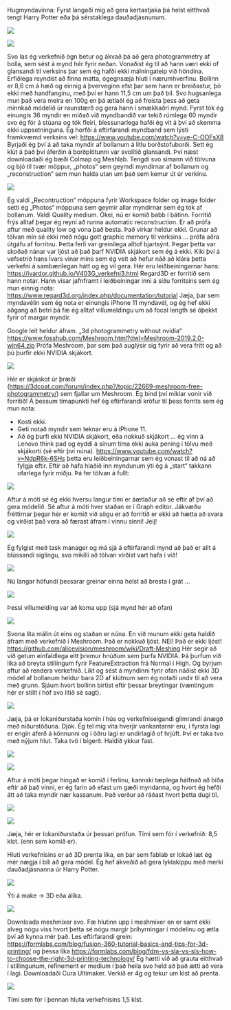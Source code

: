 Hugmyndavinna:
Fyrst langaði mig að gera kertastjaka þá helst eitthvað tengt Harry Potter eða þá sérstaklega dauðadjásnunum. 
 
![](../myndir/a1.jpg)

![](../myndir/a2.jpg)
 
Svo las ég verkefnið ögn betur og ákvað þá að gera photogrammetry af bolla, sem sést á mynd hér fyrir neðan. Vonaðist ég til að hann væri ekki of glansandi til verksins þar sem ég hafði ekki málningateip við höndina. Erfiðlega reyndist að finna matta, ógegnsæja hluti í nærumhverfinu. Bollinn er 8,6 cm á hæð og einnig á þverveginn efst þar sem hann er breiðastur, þó ekki með handfanginu, með því er hann 11,5 cm um það bil. Svo hugsanlega mun það vera meira en 100g en þá ætlaði ég að freista þess að geta minnkað módelið úr raunstærð og gera hann í smækkaðri mynd. 
Fyrst tók ég einungis 36 myndir en miðað við myndbandið var tekið rúmlega 60 myndir svo ég fór á stúana og tók fleiri, blessunarlega hafði ég vit á því að skemma ekki uppsetninguna. 
Ég horfði á eftirfarandi myndband sem lýsti framkvæmd verksins vel: https://www.youtube.com/watch?v=ye-C-OOFsX8
Byrjaði ég því á að taka myndir af bollanum á litlu borðstofuborði. Sett ég klút á það því áferðin á borðplötunni var svolítið glansandi. Því næst downloadaði ég bæði Colmap og Meshlab. Tengdi svo símann við tölvuna og bjó til tvær möppur, „photos“ sem geymdi myndirnar af bollanum og „reconstruction“ sem mun halda utan um það sem kemur út úr verkinu. 
 
![](../myndir/a3.png)

Ég valdi „Recontruction“ möppuna fyrir Workspace folder og image folder setti ég „Photos“ möppuna sem geymir allar myndirnar sem ég tók af bollanum. Valdi Quality medium. 
Ókei, nú er komið babb í bátinn. Forritið frýs alltaf þegar ég reyni að runna automatic reconstruction. Er að prófa aftur með quality low og vona það besta. Það virkar heldur ekki. Grunar að tölvan mín sé ekki með nógu gott graphic memory til verksins … prófa aðra útgáfu af forritnu.
Þetta ferli var greinilega alltof bjartsýnt. Þegar þetta var skoðað nánar var ljóst að það þarf NVIDIA skjákort sem ég á ekki. 
Kíki því á vefsetrið hans Ívars vinar míns sem ég veit að hefur náð að klára þetta verkefni á sambærilegan hátt og ég vil gera. 
Hér eru leiðbeiningarnar hans: https://ivardor.github.io/V403G_verkefni3.html
Regard3D er forritið sem hann notar. Hann vísar jafnframt í leiðbeiningar inni á síðu forritsins sem ég mun einnig nota: https://www.regard3d.org/index.php/documentation/tutorial
Jæja, þar sem myndavélin sem ég nota er einungis iPhone 11 myndavél, og ég hef ekki aðgang að betri þá fæ ég alltaf villumeldingu um að focal length sé óþekkt fyrir of margar myndir. 

Google leit heldur áfram. „3d photogrammetry without nvidia“
https://www.fosshub.com/Meshroom.html?dwl=Meshroom-2019.2.0-win64.zip Prófa Meshroom, þar sem það auglýsir sig fyrir að vera frítt og að þú þurfir ekki NVIDIA skjákort. 

![](../myndir/a4.png)

Hér er skjáskot úr þræði (https://3dcoat.com/forum/index.php?/topic/22669-meshroom-free-photogrammetry/) sem fjallar um Meshroom. Ég bind því miklar vonir við forritið! Á þessum tímapunkti hef ég eftirfarandi kröfur til þess forrits sem ég mun nota:
-	Kosti ekki.
-	Geti notað myndir sem teknar eru á iPhone 11.
-	Að ég þurfi ekki NVIDIA skjákort, eða nokkuð skjákort … ég vinn á Lenovo think pad og eyddi á sínum tíma ekki auka pening í tölvu með skjákorti (sé eftir því núna). 
https://www.youtube.com/watch?v=NdpR6k-6SHs þetta eru leiðbeiningarnar sem ég vonast til að ná að fylgja eftir. 
Eftir að hafa hlaðið inn myndunum ýti ég á „start“ takkann ofarlega fyrir miðju. Þá fer tölvan á fullt:

![](../myndir/a5.png)

Aftur á móti sé ég ekki hversu langur tími er áætlaður að sé eftir af því að gera módelið. Sé aftur á móti hver staðan er í Graph editor. Jákvæðu fréttirnar þegar hér er komið við sögu er að forritið er ekki að hætta að svara og virðist það vera að færast áfram í vinnu sinni! Jeij! 

![](../myndir/a6.png)

Ég fylgist með task manager og má sjá á eftirfarandi mynd að það er allt á blússandi siglingu, svo mikilli að tölvan virðist vart hafa í við! 

![](../myndir/a7.png)
 
Nú langar höfundi þessarar greinar einna helst að bresta í grát …

![](../myndir/a8.png)
 
Þessi villumelding var að koma upp (sjá mynd hér að ofan)

![](../myndir/a9.png)

Svona líta málin út eins og staðan er núna. En við munum ekki geta haldið áfram með verkefnið í Meshroom. Það er nokkuð ljóst. 
NEI! 
Það er ekki ljóst!
https://github.com/alicevision/meshroom/wiki/Draft-Meshing
Hér segir að við getum einfaldlega eitt þremur hnúðum sem þurfa NVIDIA. Þá þurfum við líka að breyta stillingum fyrir FeatureExtraction frá Normal í High. Og byrjum aftur að rendera verkefnið. Líkt og sést á myndinni fyrir ofan náðist ekki 3D módel af bollanum heldur bara 2D af klútnum sem ég notaði undir til að vera með grunn. Sjáum hvort bollinn birtist eftir þessar breytingar (væntingum hér er stillt í hóf svo lítið sé sagt). 

![](../myndir/a10.png)
 
Jæja, þá er lokaniðurstaða komin í hús og verkefniseigandi glimrandi ánægð með niðurstöðuna.
Djók.
Ég tel mig vita hverjir vankantarnir eru, í fyrsta lagi er engin áferð á könnunni og í öðru lagi er undirlagið of hrjúft. Því er taka tvo með nýjum hlut. 
Taka tvö í bígerð. Haldið ykkur fast. 

![](../myndir/a11.png)

![](../myndir/a12.png)
 
Aftur á móti þegar hingað er komið í ferlinu, kannski tæplega hálfnað að bíða eftir að það vinni, er ég farin að efast um gæði myndanna, og hvort ég hefði átt að taka myndir nær kassanum. Það verður að ráðast hvort þetta dugi til. 

![](../myndir/a13.png)

![](../myndir/a14.png)
 
Jæja, hér er lokaniðurstaða úr þessari prófun.
Tími sem fór í verkefnið: 8,5 klst. (enn sem komið er). 


Hluti verkefnisins er að 3D prenta líka, en þar sem fablab er lokað læt ég mér nægja í bili að gera módel. Ég hef ákveðið að gera lyklakippu með merki dauðadjásnanna úr Harry Potter. 

![](../myndir/a15.png)
 
Ýti á make -> 3D eða álíka.
 
![](../myndir/a16.png) 
 
Downloada meshmixer svo. Fæ hlutinn upp í meshmixer en er samt ekki alveg nógu viss hvort þetta sé nógu margir þríhyrningar í módelinu og ætla því að kynna mér það. Les eftirfarandi grein:
https://formlabs.com/blog/fusion-360-tutorial-basics-and-tips-for-3d-printing/ og þessa líka https://formlabs.com/blog/fdm-vs-sla-vs-sls-how-to-choose-the-right-3d-printing-technology/
Ég hætti við að grauta eitthvað í stillingunum, refinement er medium í það heila svo held að það ætti að vera í lagi. 
Downloadaði Cura Ultimaker. Verkið er 4g og tekur um klst að prenta. 

![](../myndir/a17.png)
 
Tími sem fór í þennan hluta verkefnisins 1,5 klst.
